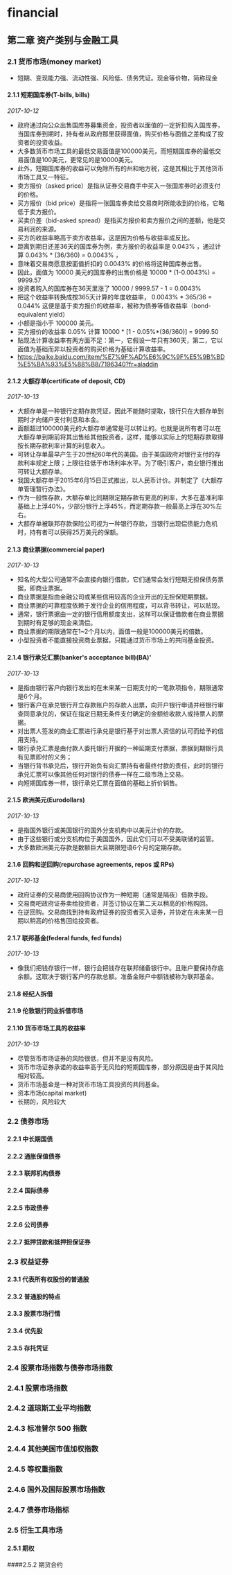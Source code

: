 # financial
## 第二章 资产类别与金融工具
### 2.1 货币市场(money market)
- 短期、变现能力强、流动性强、风险低、债务凭证。现金等价物，简称现金
#### 2.1.1 短期国库券(T-bills, bills)
*2017-10-12*
- 政府通过向公众出售国库券募集资金，投资者以面值的一定折扣购入国库券，当国库券到期时，持有者从政府那里获得面值，购买价格与面值之差构成了投资者的投资收益。
- 大多数货币市场工具的最低交易面值是100000美元，而短期国库券的最低交易面值是100美元，更常见的是10000美元。
- 此外，短期国库券的收益可以免除所有的州和地方税，这是其相比于其他货币市场工具又一特征。
- 卖方报价（asked price）是指从证券交易商手中买入一张国库券时必须支付的价格。
- 买方报价（bid price）是指将一张国库券卖给交易商时所能收到的价格，它略低于卖方报价。
- 买卖价差（bid-asked spread）是指买方报价和卖方报价之间的差额，他是交易利润的来源。
- 买方的收益率略高于卖方收益率，这是因为价格与收益率成反比。
- 距离到期日还差36天的国库券为例，卖方报价的收益率是 0.043% ，通过计算 0.043% * (36/360) = 0.0043% ，
- 意味着交易商愿意按面值折扣的 0.0043% 的价格将这种国库券出售。
- 因此，面值为 10000 美元的国库券的出售价格是 10000 * (1-0.0043%) = 9999.57
- 投资者购入的国库券在36天里涨了 10000 / 9999.57 - 1 = 0.0043%
- 把这个收益率转换成按365天计算的年度收益率， 0.0043% * 365/36 = 0.044% 这便是基于卖方报价的收益率，被称为债券等值收益率（bond-equivalent yield）
- 小额是指小于 100000 美元。
- 买方报价的收益率 0.05% 计算 10000 * [1 - 0.05%*(36/360)] = 9999.50
- 贴现法计算收益率有两方面不足：第一，它假设一年只有360天，第二，它以面值为基础而非以投资者的购买价格为基础计算收益率。
- https://baike.baidu.com/item/%E7%9F%AD%E6%9C%9F%E5%9B%BD%E5%BA%93%E5%88%B8/7196340?fr=aladdin
#### 2.1.2 大额存单(certificate of deposit, CD)
*2017-10-13*
- 大额存单是一种银行定期存款凭证，因此不能随时提取，银行只在大额存单到期时才向储户支付利息和本金。
- 面额超过100000美元的大额存单通常是可以转让的。也就是说所有者可以在大额存单到期前将其出售给其他投资者，这样，能够以实际上的短期存款取得 按长期存款利率计算的利息收入。
- 可转让存单最早产生于20世纪60年代的美国。由于美国政府对银行支付的存款利率规定上限；上限往往低于市场利率水平。为了吸引客户，商业银行推出可转让大额存单。
- 我国大额存单于2015年6月15日正式推出，以人民币计价。并制定了《大额存单管理暂行办法》。
- 作为一般性存款，大额存单比同期限定期存款有更高的利率，大多在基准利率基础上上浮40%，少部分银行上浮45%，而定期存款一般最高上浮在30%左右。
- 大额存单被联邦存款保险公司视为一种银行存款，当银行出现偿债能力危机时，持有者可以获得25万美元的保额。
#### 2.1.3 商业票据(commercial paper)
*2017-10-13*
- 知名的大型公司通常不会直接向银行借款，它们通常会发行短期无担保债务票据，即商业票据。
- 商业票据是指由金融公司或某些信用较高的企业开出的无担保短期票据。
- 商业票据的可靠程度依赖于发行企业的信用程度，可以背书转让，可以贴现。
- 通常，银行票据由一定的银行信用额度支出，这样可以保证借款者在商业票据到期时有足够的现金来清偿。
- 商业票据的期限通常在1~2个月以内，面值一般是100000美元的倍数。
- 小型投资者不能直接投资商业票据，只能通过货币市场上的共同基金投资。
#### 2.1.4 银行承兑汇票(banker's acceptance bill)(BA)'
*2017-10-13*
- 是指由银行客户向银行发出的在未来某一日期支付的一笔款项指令，期限通常是6个月。
- 银行客户在承兑银行开立存款账户的存款人出票，向开户银行申请并经银行审查同意承兑的，保证在指定日期无条件支付确定的金额给收款人或持票人的票据。
- 对出票人签发的商业汇票进行承兑是银行基于对出票人资信的认可而给予的信用支持。
- 银行承兑汇票是由付款人委托银行开据的一种延期支付票据，票据到期银行具有见票即付的义务；
- 当银行背书承兑后，银行开始负有向汇票持有者最终付款的责任，此时的银行承兑汇票可以像其他任何对银行的债券一样在二级市场上交易。
- 向短期国库券一样，银行承兑汇票在面值的基础上折价销售。
#### 2.1.5 欧洲美元(Eurodollars)
*2017-10-13*
- 是指国外银行或美国银行的国外分支机构中以美元计价的存款。
- 由于这些银行或分支机构位于美国国外，因此它们可以不受美联储的监管。
- 大多数欧洲美元存款是数额巨大且期限短语6个月的定期存款。
#### 2.1.6 回购和逆回购(repurchase agreements, repos 或 RPs)
*2017-10-13*
- 政府证券的交易商使用回购协议作为一种短期（通常是隔夜）借款手段。
- 交易商吧政府证券卖给投资者，并签订协议在第二天以稍高的价格购回。
- 在逆回购。交易商找到持有政府证券的投资者买入证券，并协定在未来某一日期以稍高的价格售回给投资者。
#### 2.1.7 联邦基金(federal funds, fed funds)
*2017-10-13*
- 像我们把钱存银行一样，银行会把钱存在联邦储备银行中。且账户要保持存底余额。这取决于银行客户的存款总额。准备金账户中额钱被称为联邦基金。
#### 2.1.8 经纪人拆借
#### 2.1.9 伦敦银行同业拆借市场
#### 2.1.10 货币市场工具的收益率
*2017-10-13*
- 尽管货币市场证券的风险很低，但并不是没有风险。
- 货币市场证券承诺的收益率高于无风险的短期国库券，部分原因是由于其风险相对较高。
- 货币市场基金是一种对货币市场工具投资的共同基金。
- 资本市场(capital market)
- 长期的，风险较大
### 2.2 债券市场
#### 2.2.1 中长期国债
#### 2.2.2 通胀保值债券
#### 2.2.3 联邦机构债券
#### 2.2.4 国际债券
#### 2.2.5 市政债券
#### 2.2.6 公司债券
#### 2.2.7 抵押贷款和抵押担保证券
### 2.3 权益证券
#### 2.3.1 代表所有权股份的普通股
#### 2.3.2 普通股的特点
#### 2.3.3 股票市场行情
#### 2.3.4 优先股
#### 2.3.5 存托凭证
### 2.4 股票市场指数与债券市场指数
### 2.4.1 股票市场指数
### 2.4.2 道琼斯工业平均指数
### 2.4.3 标准普尔 500 指数
### 2.4.4 其他美国市值加权指数
### 2.4.5 等权重指数
### 2.4.6 国外及国际股票市场指数
### 2.4.7 债券市场指标
### 2.5 衍生工具市场
#### 2.5.1 期权
####2.5.2 期货合约
